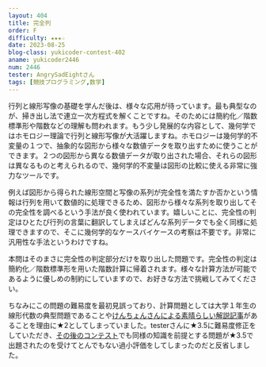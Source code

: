 ```yaml
---
layout: 404
title: 完全列
order: F
difficulty: ★★★☆
date: 2023-08-25
blog-class: yukicoder-contest-402
aname: yukicoder2446
num: 2446
tester: AngrySadEightさん
tags: [競技プログラミング,数学]
---
```


<p>
行列と線形写像の基礎を学んだ後は、様々な応用が待っています。最も典型なのが、掃き出し法で連立一次方程式を解くことですね。そのためには簡約化／階数標準形や階数などの理解も問われます。もう少し発展的な内容として、幾何学ではホモロジー理論で行列と線形写像が大活躍しますね。ホモロジーは幾何学的不変量の１つで、抽象的な図形から様々な数値データを取り出すために使うことができます。２つの図形から異なる数値データが取り出された場合、それらの図形は異なるものと考えられるので、幾何学的不変量は図形の比較に使える非常に強力なツールです。
</p>
<p>
例えば図形から得られた線形空間と写像の系列が完全性を満たすか否かという情報は行列を用いて数値的に処理できるため、図形から様々な系列を取り出してその完全性を調べるという手法が良く使われています。嬉しいことに、完全性の判定はひとたび行列の言葉に翻訳してしまえばどんな系列データでも全く同様に処理できますので、そこに幾何学的なケースバイケースの考察は不要です。非常に汎用性な手法というわけですね。
</p>
<p>
本問はそのまさに完全性の判定部分だけを取り出した問題です。完全性の判定は簡約化／階数標準形を用いた階数計算に帰着されます。様々な計算方法が可能であるように優しめの制約にしていますので、お好きな方法で挑戦してみてください。
</p>
<p>
ちなみにこの問題の難易度を最初見誤っており、計算問題としては大学１年生の線形代数の典型問題であることや<a href="https://drken1215.hatenablog.com/entry/2019/03/20/202800">けんちょんさんによる素晴らしい解説記事</a>があることを理由に★2としてしまっていました。testerさんに★3.5に難易度修正をしていただき、<a href="https://yukicoder.me/contests/449">その後のコンテスト</a>でも同様の知識を前提とする問題が★3.5で出題されたのを受けてとんでもない過小評価をしてしまったのだと反省しました。
</p>
